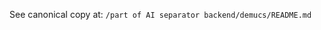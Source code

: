 <!-- Pointer: moved to /part of AI separator backend/demucs/README.md -->

See canonical copy at: `/part of AI separator backend/demucs/README.md`

